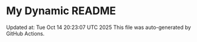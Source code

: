 # My Dynamic README
Updated at: Tue Oct 14 20:23:07 UTC 2025
This file was auto-generated by GitHub Actions.
